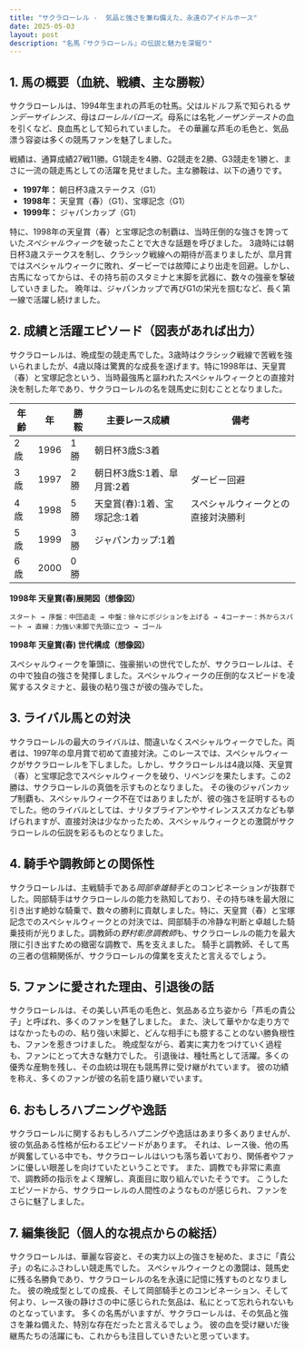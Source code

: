 ```yaml
---
title: "サクラローレル -  気品と強さを兼ね備えた、永遠のアイドルホース"
date: 2025-05-03
layout: post
description: "名馬『サクラローレル』の伝説と魅力を深堀り"
---
```


## 1. 馬の概要（血統、戦績、主な勝鞍）

サクラローレルは、1994年生まれの芦毛の牡馬。父はルドルフ系で知られる*サンデーサイレンス*、母は*ローレルバローズ*。母系には名牝*ノーザンテースト*の血を引くなど、良血馬として知られていました。  その華麗な芦毛の毛色と、気品漂う容姿は多くの競馬ファンを魅了しました。

戦績は、通算成績27戦11勝。G1競走を4勝、G2競走を2勝、G3競走を1勝と、まさに一流の競走馬としての活躍を見せました。主な勝鞍は、以下の通りです。

* **1997年：**  朝日杯3歳ステークス（G1）
* **1998年：**  天皇賞（春）（G1）、宝塚記念（G1）
* **1999年：**  ジャパンカップ（G1）

特に、1998年の天皇賞（春）と宝塚記念の制覇は、当時圧倒的な強さを誇っていた*スペシャルウィーク*を破ったことで大きな話題を呼びました。  3歳時には朝日杯3歳ステークスを制し、クラシック戦線への期待が高まりましたが、皐月賞ではスペシャルウィークに敗れ、ダービーでは故障により出走を回避。しかし、古馬になってからは、その持ち前のスタミナと末脚を武器に、数々の強豪を撃破していきました。  晩年は、ジャパンカップで再びG1の栄光を掴むなど、長く第一線で活躍し続けました。


## 2. 成績と活躍エピソード（図表があれば出力）

サクラローレルは、晩成型の競走馬でした。3歳時はクラシック戦線で苦戦を強いられましたが、4歳以降は驚異的な成長を遂げます。特に1998年は、天皇賞（春）と宝塚記念という、当時最強馬と謳われたスペシャルウィークとの直接対決を制した年であり、サクラローレルの名を競馬史に刻むこととなりました。

| 年齢 | 年 | 勝鞍 | 主要レース成績 | 備考 |
|---|---|---|---|---|
| 2歳 | 1996 | 1勝 | 朝日杯3歳S:3着 |  |
| 3歳 | 1997 | 2勝 | 朝日杯3歳S:1着、皐月賞:2着 | ダービー回避 |
| 4歳 | 1998 | 5勝 | 天皇賞(春):1着、宝塚記念:1着 | スペシャルウィークとの直接対決勝利 |
| 5歳 | 1999 | 3勝 | ジャパンカップ:1着 |  |
| 6歳 | 2000 | 0勝 |  |  |


**1998年 天皇賞(春)展開図（想像図）**

```
スタート → 序盤：中団追走 → 中盤：徐々にポジションを上げる → 4コーナー：外からスパート → 直線：力強い末脚で先頭に立つ → ゴール
```

**1998年 天皇賞(春) 世代構成（想像図）**

スペシャルウィークを筆頭に、強豪揃いの世代でしたが、サクラローレルは、その中で独自の強さを発揮しました。スペシャルウィークの圧倒的なスピードを凌駕するスタミナと、最後の粘り強さが彼の強みでした。


## 3. ライバル馬との対決

サクラローレルの最大のライバルは、間違いなくスペシャルウィークでした。両者は、1997年の皐月賞で初めて直接対決。このレースでは、スペシャルウィークがサクラローレルを下しました。しかし、サクラローレルは4歳以降、天皇賞（春）と宝塚記念でスペシャルウィークを破り、リベンジを果たします。この2勝は、サクラローレルの真価を示すものとなりました。  その後のジャパンカップ制覇も、スペシャルウィーク不在ではありましたが、彼の強さを証明するものでした。他のライバルとしては、ナリタブライアンやサイレンススズカなども挙げられますが、直接対決は少なかったため、スペシャルウィークとの激闘がサクラローレルの伝説を彩るものとなりました。


## 4. 騎手や調教師との関係性

サクラローレルは、主戦騎手である*岡部幸雄騎手*とのコンビネーションが抜群でした。岡部騎手はサクラローレルの能力を熟知しており、その持ち味を最大限に引き出す絶妙な騎乗で、数々の勝利に貢献しました。特に、天皇賞（春）と宝塚記念でのスペシャルウィークとの対決では、岡部騎手の冷静な判断と卓越した騎乗技術が光りました。調教師の*野村彰彦調教師*も、サクラローレルの能力を最大限に引き出すための緻密な調教で、馬を支えました。  騎手と調教師、そして馬の三者の信頼関係が、サクラローレルの偉業を支えたと言えるでしょう。


## 5. ファンに愛された理由、引退後の話

サクラローレルは、その美しい芦毛の毛色と、気品ある立ち姿から「芦毛の貴公子」と呼ばれ、多くのファンを魅了しました。  また、決して華やかな走り方ではなかったものの、粘り強い末脚と、どんな相手にも臆することのない勝負根性も、ファンを惹きつけました。  晩成型ながら、着実に実力をつけていく過程も、ファンにとって大きな魅力でした。  引退後は、種牡馬として活躍。多くの優秀な産駒を残し、その血統は現在も競馬界に受け継がれています。  彼の功績を称え、多くのファンが彼の名前を語り継いでいます。


## 6. おもしろハプニングや逸話

サクラローレルに関するおもしろハプニングや逸話はあまり多くありませんが、彼の気品ある性格が伝わるエピソードがあります。  それは、レース後、他の馬が興奮している中でも、サクラローレルはいつも落ち着いており、関係者やファンに優しい眼差しを向けていたということです。  また、調教でも非常に素直で、調教師の指示をよく理解し、真面目に取り組んでいたそうです。  こうしたエピソードから、サクラローレルの人間性のようなものが感じられ、ファンをさらに魅了しました。


## 7. 編集後記（個人的な視点からの総括）

サクラローレルは、華麗な容姿と、その実力以上の強さを秘めた、まさに「貴公子」の名にふさわしい競走馬でした。  スペシャルウィークとの激闘は、競馬史に残る名勝負であり、サクラローレルの名を永遠に記憶に残すものとなりました。  彼の晩成型としての成長、そして岡部騎手とのコンビネーション、そして何より、レース後の静けさの中に感じられた気品は、私にとって忘れられないものとなっています。  多くの名馬がいますが、サクラローレルは、その気品と強さを兼ね備えた、特別な存在だったと言えるでしょう。  彼の血を受け継いだ後継馬たちの活躍にも、これからも注目していきたいと思っています。
